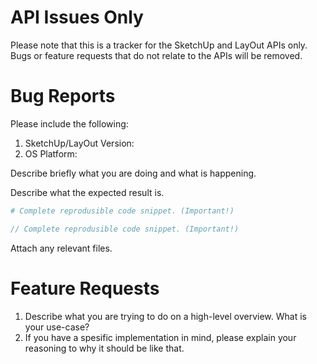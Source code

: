 # API Issues Only

Please note that this is a tracker for the SketchUp and LayOut APIs only. Bugs or feature requests that do not relate to the APIs will be removed.

# Bug Reports

Please include the following:

1. SketchUp/LayOut Version:
2. OS Platform:

Describe briefly what you are doing and what is happening.

Describe what the expected result is.

```ruby
# Complete reprodusible code snippet. (Important!)
```

```c
// Complete reprodusible code snippet. (Important!)
```

Attach any relevant files.

# Feature Requests

1. Describe what you are trying to do on a high-level overview. What is your use-case?
2. If you have a spesific implementation in mind, please explain your reasoning to why it should be like that.
